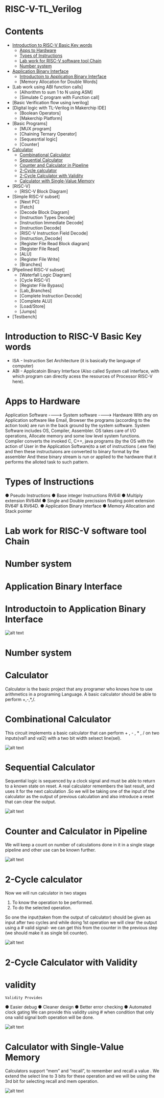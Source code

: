 # RISC-V-TL_Verilog
# Contents
- [Introduction to RISC-V Basic Key words](#Introduction-to-RISC-V-Basic-Key-words )
  - [Apps to Hardware](#Apps-to-Hardware)
  - [Types of Instructions](#Types-of-Instructions)
  - [Lab work for RISC-V software tool Chain](#Lab-work-for-RISC-V-software-tool-Chain)
  - [Number system](#Number-system)
- [Application Binary Interface](#Application-Binary-Interface)
  - [Introductoin to Application Binary Interface](#Introductoin-to-Application-Binary-Interface)
  - [Memory Allocation for Double Words]
- [Lab work using ABI function calls]
  - [Alhorithm to sum 1 to N using ASM]
  - [Simulate C program with Function call]
- [Basic Verification flow using iverilog]  
- [Digital logic with TL-Verilog in Makerchip IDE]
  - [Boolean Operators]
  - [Makerchip Platform]
- [Basic Programs]
  - [MUX program]
  - [Chaining Ternary Operator]
  - [Sequesntial logic]
  - [Counter]
- [Calculator](#calculator)
    - [Combinational Calculator](#combinational-calculator)
    - [Sequential Calculator](#Sequential-Calculator)
    - [Counter and Calculator in Pipeline](#Counter-and-Calculator-in-Pipeline)
    - [2-Cycle calculator](#2-Cycle-calculator)
    - [2-Cycle Calculator with Validity](#2-Cycle-Calculator-with-Validity)
    - [Calculator with Single-Value Memory](#Calculator-with-Single-Value-Memory)
- [RISC-V]   
  - [RISC-V Block Diagram]
- [Simple RISC-V subset]
  - [Next PC]
  - [Fetch]
  - [Decode Block Diagram]
  - [Instruction Types Decode]
  - [Instruction Immediate Decode]
  - [Instruction Decode]
  - [RISC-V Instruction Field Decode]
  - [Instruction_Decode]
  - [Register File Read Block diagram]
  - [Register File Read]
  - [ALU]
  - [Register File Write]
  - [Branches]
- [Pipelined RISC-V subset]
  - [Waterfall Logic Diagram]
  - [Cycle RISC-V]
  - [Register File Bypass]
  - [Lab_Branches]
  - [Complete Instruction Decode]
  - [Complete ALU]
  - [Load/Store]
  - [Jumps]
- [Testbench]

# Introduction to RISC-V Basic Key words
  - ISA - Instruction Set Architecture (it is basically the language of computer)
  - ABI - Applicatoin Binary Interface (Also called System call interface, with which  program can directly acess the resources of Processor RISC-V here).
# Apps to Hardware
  Application Software ----> System software ----> Hardware
  With any on Application software like Email, Browser the programs (according to the action took) are run in the back ground by the system software. System Software includes OS, Compiler, Assembler. OS takes care of I/O operations, Allocate memory and some low level system functions. Compiler converts the invoked C, C++, java programs (by the OS with the action of User in the Application Software)to a set of instructions (.exe file) and then these instructuions are converted to binary format by the assembler And these binary stream is run or applied to the hardware that it performs the alloted task to such pattern.
# Types of Instructions
  ● Pseudo Instructions
  ● Base integer Instructions RV64I
  ● Multiply extension RV64M
  ● Single and Double precission floating point extension RV64F & RV64D.
  ● Application Binary Interface
  ● Memory Allocation and Stack pointer

# Lab work for RISC-V software tool Chain
  
# Number system
 
# Application Binary Interface
  # Introductoin to Application Binary Interface
  
  ![alt text](https://github.com/Shabarish443/RISC-V-TL_Verilog/blob/master/images/ABI.JPG)
  # Number system


# Calculator
  Calculator is the basic project that any programer who knows how to use arithmetics in a programing Language. A basic calculator should be able to perform +,-,*,/. 

# Combinational Calculator
  This circuit implements a basic calculator that can perform + , - , * , / on two inputs(val1 and val2) with a two bit width selsect line(sel).

![alt text](https://github.com/Shabarish443/RISC-V-TL_Verilog/blob/master/images/Calculator.JPG)

# Sequential Calculator
  Sequential logic is sequenced by a clock signal and must be able to return to a known state on reset. A real calculator remembers the last result, and uses it for the next
calculation .So we will be taking one of the input of the calculator as the output of previous calculation and also introduce a reset that can clear the output.

![alt text](https://github.com/Shabarish443/RISC-V-TL_Verilog/blob/master/images/SeqCalculator.JPG)

# Counter and Calculator in Pipeline
  We will keep a count on number of calculations done in it  in a single stage pipeline and other use can be known further.

![alt text](https://github.com/Shabarish443/RISC-V-TL_Verilog/blob/master/images/Cnt%20and%20Calc.JPG)

# 2-Cycle calculator
  Now we will run calculator in two stages 
1) To know the operation to be performed.
2) To do the selected operation.

So one the input(taken from the output of calculator) should be given as input after two cycles and while doing 1st operation we will clear the output using a # valid signal- we can get this from the counter in the previous step (we should make it as single bit counter).

![alt text](https://github.com/Shabarish443/RISC-V-TL_Verilog/blob/master/images/CycleCalc.JPG)

# 2-Cycle Calculator with Validity
  # validity
    Validity Provides
  ● Easier debug
  ● Cleaner design
  ● Better error checking
  ● Automated clock gating
We can provide this validity using # when condition that only ona valid signal both operation will be done.

![alt text](https://github.com/Shabarish443/RISC-V-TL_Verilog/blob/master/images/CycleCalcwithvalidity.JPG)

# Calculator with Single-Value Memory

  Calculators support “mem” and “recall”, to remember and recall a value . We extend the select line to 3 bits for these operation and we will be using the 3rd bit for selecting recall and mem operation.

![alt text](https://github.com/Shabarish443/RISC-V-TL_Verilog/blob/master/images/Calcwithsinglemem.JPG)

